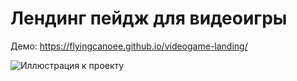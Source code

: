# Лендинг пейдж для видеоигры

Демо: https://flyingcanoee.github.io/videogame-landing/

![Иллюстрация к проекту](https://github.com/Flyingcanoee/videogame/raw/main/landing.gif)
